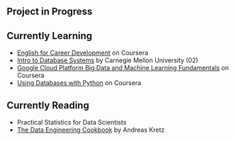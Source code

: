 ## Project in Progress



## Currently Learning
- [English for Career Development](https://www.coursera.org/learn/careerdevelopment/home/welcome) on Coursera
- [Intro to Database Systems](https://www.youtube.com/playlist?list=PLSE8ODhjZXjYutVzTeAds8xUt1rcmyT7x) by Carnegie Mellon University (02)
- [Google Cloud Platform Big Data and Machine Learning Fundamentals](https://www.coursera.org/learn/gcp-big-data-ml-fundamentals/) on Coursera
- [Using Databases with Python](https://www.coursera.org/learn/python-databases) on Coursera

## Currently Reading
- Practical Statistics for Data Scientists
- [The Data Engineering Cookbook](https://github.com/andkret/Cookbook/) by Andreas Kretz



